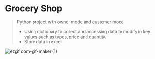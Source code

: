 # **Grocery Shop**
>Python project with owner mode and customer mode
   >- Using dictionary to collect and accessing data to modify in key values such as types, price and quantity.
   >- Store data in excel 
  
  

![ezgif com-gif-maker (1)](https://user-images.githubusercontent.com/115734048/213896971-1a3e2405-46c1-4b3c-b23e-28c603a58a2a.gif)
